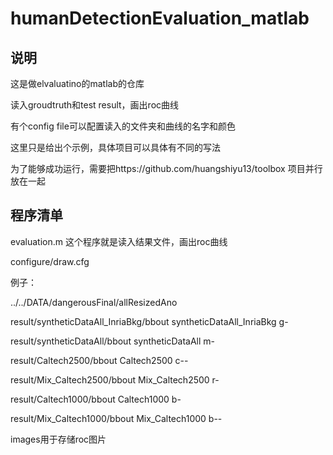 # humanDetectionEvaluation_matlab

## 说明
这是做elvaluatino的matlab的仓库

读入groudtruth和test result，画出roc曲线

有个config file可以配置读入的文件夹和曲线的名字和颜色

这里只是给出个示例，具体项目可以具体有不同的写法

为了能够成功运行，需要把https://github.com/huangshiyu13/toolbox 项目并行放在一起

## 程序清单
evaluation.m 这个程序就是读入结果文件，画出roc曲线


configure/draw.cfg 

例子：

../../DATA/dangerousFinal/allResizedAno

result/syntheticDataAll_InriaBkg/bbout syntheticDataAll_InriaBkg g-

result/syntheticDataAll/bbout syntheticDataAll m-

result/Caltech2500/bbout Caltech2500 c--

result/Mix_Caltech2500/bbout Mix_Caltech2500 r-

result/Caltech1000/bbout Caltech1000 b-

result/Mix_Caltech1000/bbout Mix_Caltech1000 b--

images用于存储roc图片

